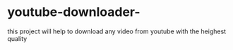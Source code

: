 # youtube-downloader-
this project will help to download any video from youtube with the heighest quality
